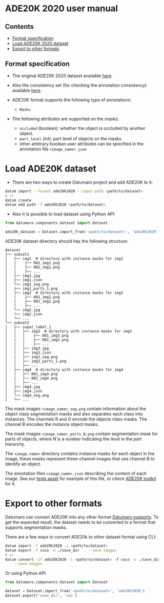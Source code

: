 # ADE20K 2020 user manual

## Contents
- [Format specification](#format-specification)
- [Load ADE20K 2020 dataset](#load-ade20k-2020-dataset)
- [Export to other formats](#export-to-other-formats)

## Format specification

- The original ADE20K 2020 dataset available
[here](https://groups.csail.mit.edu/vision/datasets/ADE20K/).

- Also the consistency set (for checking the annotation consistency)
available [here](https://groups.csail.mit.edu/vision/datasets/ADE20K/ADE20K_2017_05_30_consistency.zip).

- ADE20K format supports the following type of annotations:
  - `Masks`

- The following attributes are supported on the masks:
  - `occluded` (boolean): whether the object is occluded by another object.
  - `part_level` (int): part level of objects on the masks.
  - other arbitrary boolean user attributes can be specified
    in the annotation file `<image_name>.json`

# Load ADE20K dataset

- There are two ways to create Datumaro project and add ADE20K to it:

```bash
datum import --format ade20k2020 --input-path <path/to/dataset>
# or
datum create
datum add path -f ade20k2020 <path/to/dataset>
```

- Also it is possible to load dataset using Python API:

```python
from datumaro.components.dataset import Dataset

ade20k_dataset = Dataset.import_from('<path/to/dataset>', 'ade20k2020')
```

ADE20K dataset directory should has the following structure:

```
dataset
├── subset1
│   ├── img1  # directory with instance masks for img1
│   |    ├── 001_img1.png
│   |    ├── 002_img1.png
│   |    ├── ...
│   ├── img1.jpg
│   ├── img1.json
│   └── img1_seg.png
│   ├── img1_parts_1.png
│   ├── img2  # directory with instance masks for img2
│   |    ├── 001_img2.png
│   |    ├── 002_img2.png
│   |    ├── ...
│   └── img2.jpg
│   └── img2.json
│   └── ...
└── subset2
│   ├── super_label_1
│   |   ├── img3  # directory with instance masks for img3
│   |   |    ├── 001_img3.png
│   |   |    ├── 002_img3.png
│   |   |    ├── ...
│   |   ├── img3.jpg
│   |   ├── img3.json
│   |   ├── img3_seg.png
│   |   ├── img3_parts_1.png
│   |   ├── ...
│   ├── img4  # directory with instance masks for img4
│   |   ├── 001_img4.png
│   |   ├── 002_img4.png
│   |   ├── ...
│   ├── img4.jpg
│   ├── img4.json
│   └── img4_seg.png
│   └── ...
```

The mask images `<image_name>_seg.png` contain information about the object
class segmentation masks and also separates each class into instances.
The channels R and G encode the objects class masks.
The channel B encodes the instance object masks.

The mask images `<image_name>_parts_N.png` contain segmentation mask for
parts of objects, where N is a number indicating the level in the part
hierarchy.

The `<image_name>` directory contains instance masks for each
object in the image, these masks represent three-channel images that
use channel B to identify an object.

The annotation files `<image_name>.json` describing the content of each image.
See our [tests asset](../../tests/assets/ade20k2020_dataset)
for example of this file,
or check [ADE20K toolkit](https://github.com/CSAILVision/ADE20K) for it.
# Export to other formats

Datumaro can convert ADE20K into any other format [Datumaro supports](../user_manual.md#supported-formats).
To get the expected result, the dataset needs to be converted to a format
that supports segmentation masks.

There are a few ways to convert ADE20k to other dataset format using CLI:

```bash
datum import -f ade20k2020 -i <path/to/dataset>
datum export -f coco -o ./save_dir -- --save-images
# or
datum convert -if ade20k2020 -i <path/to/dataset> -f coco -o ./save_dir \
    --save-images
```

Or using Python API

```python
from datumaro.components.dataset import Dataset

dataset = Dataset.import_from('<path/to/dataset>', 'ade20k2020')
dataset.export('save_dir', 'voc')
```
